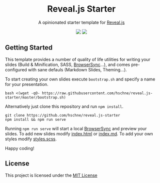 <h1 align="center">Reveal.js Starter</h1> 
<p align="center">A opinionated starter template for <a href="https://github.com/hakimel/reveal.js">Reveal.js</a></p>

<p align="center">
<a href="https://forthebadge.com"><img src="https://forthebadge.com/images/badges/powered-by-electricity.svg"></a>
<a href="https://forthebadge.com"><img src="https://forthebadge.com/images/badges/uses-html.svg"></a>
</p>

## Getting Started

This template provides a number of quality of life utilities for writing your slides (Build & Minification, SASS, [BrowserSync](https://www.browsersync.io/)...), and comes pre-configured with sane defauls (Markdown Slides, Theming...).

To start creating your own slides execute `bootstrap.sh` and specify a name for your presentation.

```
bash <(wget -qO- https://raw.githubusercontent.com/hschne/reveal.js-starter/master/bootstrap.sh)
```

Alternatively just clone this repository and run `npm install`.

```
git clone https://github.com/hschne/reveal.js-starter
npm install && npm run serve
```

Running `npm run serve` will start a local [BrowserSync](https://www.browsersync.io/) and preview your slides. To add new slides modify [index.html](index.html) or [index.md](index.md). To add your own styles modify [styles.scss](scss/styles.scss).

Happy coding!

## License

This project is licensed under the [MIT License](LICENSE)
